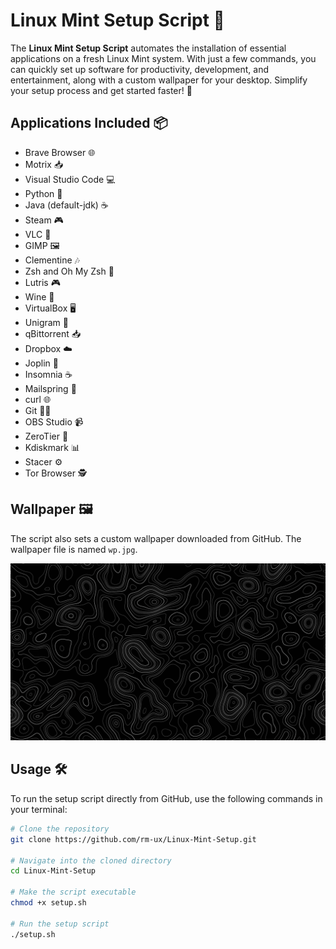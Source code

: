 # Linux Mint Setup Script 🚀

The **Linux Mint Setup Script** automates the installation of essential applications on a fresh Linux Mint system. With just a few commands, you can quickly set up software for productivity, development, and entertainment, along with a custom wallpaper for your desktop. Simplify your setup process and get started faster! 🚀

## Applications Included 📦

- Brave Browser 🌐
- Motrix 📥
- Visual Studio Code 💻
- Python 🐍
- Java (default-jdk) ☕
- Steam 🎮
- VLC 🎥
- GIMP 🖼️
- Clementine 🎶
- Zsh and Oh My Zsh 🐚
- Lutris 🎮
- Wine 🍷
- VirtualBox 🖥️
- Unigram 📱
- qBittorrent 📥
- Dropbox ☁️
- Joplin 📝
- Insomnia ☕
- Mailspring 📧
- curl 🌐
- Git 🧑‍💻
- OBS Studio 📹
- ZeroTier 🔗
- Kdiskmark 📊
- Stacer ⚙️
- Tor Browser 🕵️

## Wallpaper 🖼️

The script also sets a custom wallpaper downloaded from GitHub. The wallpaper file is named `wp.jpg`.

![Wallpaper](https://raw.githubusercontent.com/rm-ux/Linux-Mint-Setup/main/IMG_20240817_210018.png)

## Usage 🛠️

To run the setup script directly from GitHub, use the following commands in your terminal:

```bash
# Clone the repository
git clone https://github.com/rm-ux/Linux-Mint-Setup.git

# Navigate into the cloned directory
cd Linux-Mint-Setup

# Make the script executable
chmod +x setup.sh

# Run the setup script
./setup.sh

